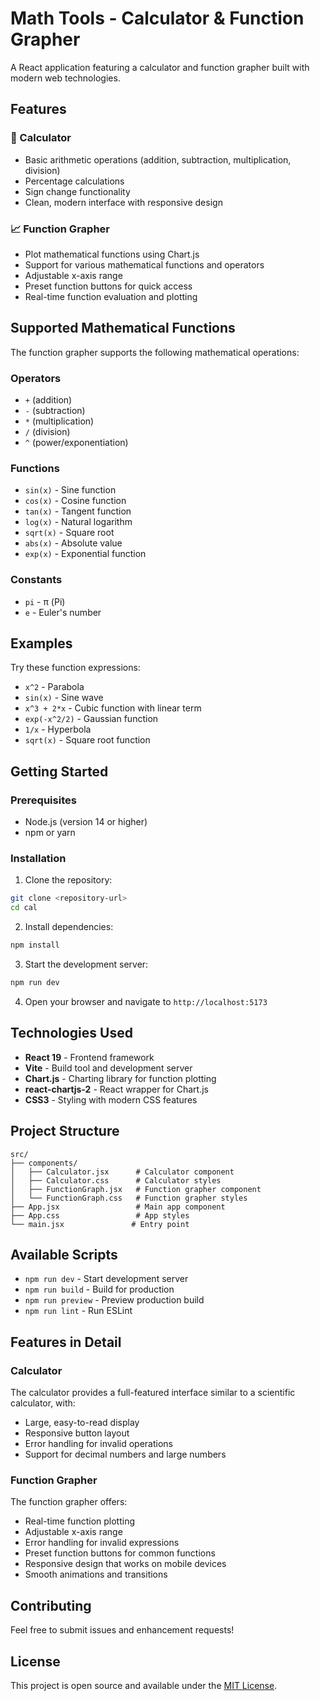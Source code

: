 # Math Tools - Calculator & Function Grapher

A React application featuring a calculator and function grapher built with modern web technologies.

## Features

### 🧮 Calculator
- Basic arithmetic operations (addition, subtraction, multiplication, division)
- Percentage calculations
- Sign change functionality
- Clean, modern interface with responsive design

### 📈 Function Grapher
- Plot mathematical functions using Chart.js
- Support for various mathematical functions and operators
- Adjustable x-axis range
- Preset function buttons for quick access
- Real-time function evaluation and plotting

## Supported Mathematical Functions

The function grapher supports the following mathematical operations:

### Operators
- `+` (addition)
- `-` (subtraction)
- `*` (multiplication)
- `/` (division)
- `^` (power/exponentiation)

### Functions
- `sin(x)` - Sine function
- `cos(x)` - Cosine function
- `tan(x)` - Tangent function
- `log(x)` - Natural logarithm
- `sqrt(x)` - Square root
- `abs(x)` - Absolute value
- `exp(x)` - Exponential function

### Constants
- `pi` - π (Pi)
- `e` - Euler's number

## Examples

Try these function expressions:
- `x^2` - Parabola
- `sin(x)` - Sine wave
- `x^3 + 2*x` - Cubic function with linear term
- `exp(-x^2/2)` - Gaussian function
- `1/x` - Hyperbola
- `sqrt(x)` - Square root function

## Getting Started

### Prerequisites
- Node.js (version 14 or higher)
- npm or yarn

### Installation

1. Clone the repository:
```bash
git clone <repository-url>
cd cal
```

2. Install dependencies:
```bash
npm install
```

3. Start the development server:
```bash
npm run dev
```

4. Open your browser and navigate to `http://localhost:5173`

## Technologies Used

- **React 19** - Frontend framework
- **Vite** - Build tool and development server
- **Chart.js** - Charting library for function plotting
- **react-chartjs-2** - React wrapper for Chart.js
- **CSS3** - Styling with modern CSS features

## Project Structure

```
src/
├── components/
│   ├── Calculator.jsx      # Calculator component
│   ├── Calculator.css      # Calculator styles
│   ├── FunctionGraph.jsx   # Function grapher component
│   └── FunctionGraph.css   # Function grapher styles
├── App.jsx                 # Main app component
├── App.css                 # App styles
└── main.jsx               # Entry point
```

## Available Scripts

- `npm run dev` - Start development server
- `npm run build` - Build for production
- `npm run preview` - Preview production build
- `npm run lint` - Run ESLint

## Features in Detail

### Calculator
The calculator provides a full-featured interface similar to a scientific calculator, with:
- Large, easy-to-read display
- Responsive button layout
- Error handling for invalid operations
- Support for decimal numbers and large numbers

### Function Grapher
The function grapher offers:
- Real-time function plotting
- Adjustable x-axis range
- Error handling for invalid expressions
- Preset function buttons for common functions
- Responsive design that works on mobile devices
- Smooth animations and transitions

## Contributing

Feel free to submit issues and enhancement requests!

## License

This project is open source and available under the [MIT License](LICENSE).
